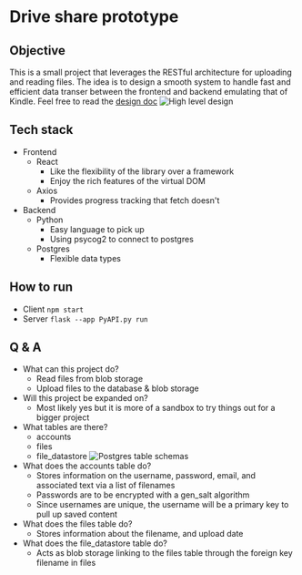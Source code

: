 # Drive share prototype
## Objective
This is a small project that leverages the RESTful architecture for uploading and reading files. The idea is to design a smooth system to handle fast and efficient data transer between the frontend and backend emulating that of Kindle. Feel free to read the [design doc](https://github.com/secretmtgdev/Kindle-like-prototype/blob/master/DesignDoc.md)
![High level design](https://github.com/secretmtgdev/Kindle-like-prototype/blob/master/assets/design/design_1.jpeg)

## Tech stack
- Frontend
    - React
        - Like the flexibility of the library over a framework
        - Enjoy the rich features of the virtual DOM
    - Axios
        - Provides progress tracking that fetch doesn't
- Backend
    - Python
        - Easy language to pick up
        - Using psycog2 to connect to postgres
    - Postgres
        - Flexible data types

## How to run
- Client `npm start`
- Server `flask --app PyAPI.py run`

## Q & A
- What can this project do?
    - Read files from blob storage
    - Upload files to the database & blob storage
- Will this project be expanded on?
    - Most likely yes but it is more of a sandbox to try things out for a bigger project
- What tables are there?
    - accounts
    - files
    - file_datastore
![Postgres table schemas](https://github.com/secretmtgdev/Kindle-like-prototype/blob/master/assets/server_images/table_schemas.png)
- What does the accounts table do?
    - Stores information on the username, password, email, and associated text via a list of filenames
    - Passwords are to be encrypted with a gen_salt algorithm
    - Since usernames are unique, the username will be a primary key to pull up saved content
- What does the files table do?
    - Stores information about the filename, and upload date
- What does the file_datastore table do?
    - Acts as blob storage linking to the files table through the foreign key filename in files
 